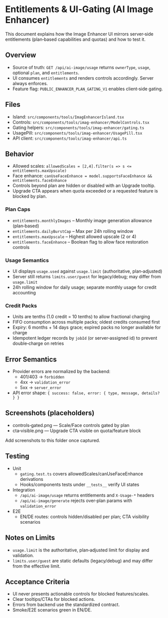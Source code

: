 # Entitlements & UI‑Gating (AI Image Enhancer)

This document explains how the Image Enhancer UI mirrors server‑side entitlements (plan‑based capabilities and quotas) and how to test it.

## Overview

- Source of truth: `GET /api/ai-image/usage` returns `ownerType`, `usage`, optional `plan`, and `entitlements`.
- UI consumes `entitlements` and renders controls accordingly. Server always enforces.
- Feature flag: `PUBLIC_ENHANCER_PLAN_GATING_V1` enables client‑side gating.

## Files

- Island: `src/components/tools/ImagEnhancerIsland.tsx`
- Controls: `src/components/tools/imag-enhancer/ModelControls.tsx`
- Gating helpers: `src/components/tools/imag-enhancer/gating.ts`
- UsagePill: `src/components/tools/imag-enhancer/UsagePill.tsx`
- API client: `src/components/tools/imag-enhancer/api.ts`

## Behavior

- Allowed scales: `allowedScales = [2,4].filter(s => s <= entitlements.maxUpscale)`
- Face enhance: `canUseFaceEnhance = model.supportsFaceEnhance && entitlements.faceEnhance`
- Controls beyond plan are hidden or disabled with an Upgrade tooltip.
- Upgrade CTA appears when quota exceeded or a requested feature is blocked by plan.

### Plan Caps

- `entitlements.monthlyImages` – Monthly image generation allowance (plan‑based)
- `entitlements.dailyBurstCap` – Max per 24h rolling window
- `entitlements.maxUpscale` – Highest allowed upscale (2 or 4)
- `entitlements.faceEnhance` – Boolean flag to allow face restoration controls

### Usage Semantics

- UI displays `usage.used` against `usage.limit` (authoritative, plan‑adjusted)
- Server still returns `limits.user/guest` for legacy/debug; may differ from `usage.limit`
- 24h rolling window for daily usage; separate monthly usage for credit accounting

### Credit Packs

- Units are tenths (1.0 credit = 10 tenths) to allow fractional charging
- FIFO consumption across multiple packs; oldest credits consumed first
- Expiry: 6 months + 14 days grace; expired packs no longer available for charge
- Idempotent ledger records by `jobId` (or server‑assigned id) to prevent double‑charge on retries

## Error Semantics

- Provider errors are normalized by the backend:
  - 401/403 → `forbidden`
  - 4xx → `validation_error`
  - 5xx → `server_error`
- API error shape: `{ success: false, error: { type, message, details? } }`

## Screenshots (placeholders)

- controls‑gated.png — Scale/Face controls gated by plan
- cta‑visible.png — Upgrade CTA visible on quota/feature block

Add screenshots to this folder once captured.

## Testing

- Unit
  - `gating.test.ts` covers allowedScales/canUseFaceEnhance derivations
  - Hooks/components tests under `__tests__` verify UI states
- Integration
  - `/api/ai-image/usage` returns entitlements and `X-Usage-*` headers
  - `/api/ai-image/generate` rejects over‑plan params with `validation_error`
- E2E
  - EN/DE routes: controls hidden/disabled per plan; CTA visibility scenarios

## Notes on Limits

- `usage.limit` is the authoritative, plan‑adjusted limit for display and validation.
- `limits.user/guest` are static defaults (legacy/debug) and may differ from the effective limit.

## Acceptance Criteria

- UI never presents actionable controls for blocked features/scales.
- Clear tooltips/CTAs for blocked actions.
- Errors from backend use the standardized contract.
- Smoke/E2E scenarios green in EN/DE.
